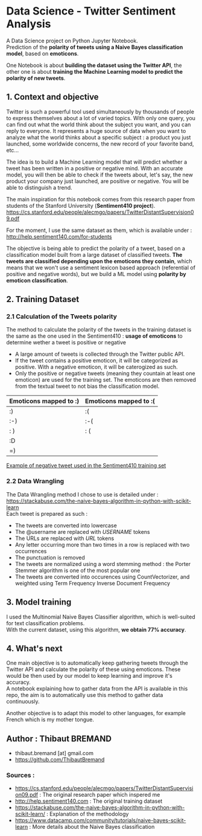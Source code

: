 # Data Science - Twitter Sentiment Analysis
A Data Science project on Python Jupyter Notebook.  
Prediction of the **polarity of tweets using a Naive Bayes classification model**, based on **emoticons**.  

One Notebook is about **building the dataset using the Twitter API**, the other one is about **training the Machine Learning model to predict the polarity of new tweets**.

## 1. Context and objective
Twitter is such a powerful tool used simultaneously by thousands of people to express themselves about a lot of varied topics. With only one query, you can find out what the world think about the subject you want, and you can reply to everyone. It represents a huge source of data when you want to analyze what the world thinks about a specific subject : a product you just launched, some worldwide concerns, the new record of your favorite band, etc...  

The idea is to build a Machine Learning model that will predict whether a tweet has been written in a positive or negative mind. With an accurate model, you will then be able to check if the tweets about, let's say, the new product your company just launched, are positive or negative. You will be able to distinguish a trend. 

The main inspiration for this notebook comes from this research paper from students of the Stanford University (**Sentiment410 project**).  
https://cs.stanford.edu/people/alecmgo/papers/TwitterDistantSupervision09.pdf  

For the moment, I use the same dataset as them, which is available under : http://help.sentiment140.com/for-students

The objective is being able to predict the polarity of a tweet, based on a classification model built from a large dataset of classified tweets. **The tweets are classified depending upon the emoticons they contain**, which means that we won't use a sentiment lexicon based approach (referential of positive and negative words), but we build a ML model using **polarity by emoticon classification**.  

## 2. Training Dataset 

### 2.1 Calculation of the Tweets polarity  
The method to calculate the polarity of the tweets in the training dataset is the same as the one used in the Sentiment410 : **usage of emoticons** to determine wether a tweet is positive or negative  
- A large amount of tweets is collected through the Twitter public API.
- If the tweet contains a positive emoticon, it will be categorized as positive. With a negative emoticon, it will be caterogized as such.  
- Only the positive or negative tweets (meaning they countain at least one emoticon) are used for the training set. The emoticons are then removed from the textual tweet to not bias the classification model. 

| Emoticons mapped to :) | Emoticons mapped to :( |
|---|---|
| :) | :( |
| :-) | :-( |
| : ) | : ( |
| :D |
| =) |

[Example of negative tweet used in the Sentiment410 training set](https://twitter.com/Karoli/status/1467811193)  

### 2.2 Data Wrangling  
The Data Wrangling method I chose to use is detailed under : https://stackabuse.com/the-naive-bayes-algorithm-in-python-with-scikit-learn  
Each tweet is prepared as such :  
- The tweets are converted into lowercase
- The @username are replaced with *USERNAME* tokens
- The URLs are replaced with *URL* tokens
- Any letter occurring more than two times in a row is replaced with two occurrences
- The punctuation is removed
- The tweets are normalized using a word stemming method : the Porter Stemmer algorithm is one of the most popular one  
- The tweets are converted into occurences using CountVectorizer, and weighted using Term Frequency Inverse Document Frequency  

## 3. Model training  
I used the Multinomial Naive Bayes Classifier algorithm, which is well-suited for text classification problems.  
With the current dataset, using this algorithm, **we obtain 77% accuracy**.

## 4. What's next  
One main objective is to automatically keep gathering tweets through the Twitter API and calculate the polarity of these using emoticons. These would be then used by our model to keep learning and improve it's accuracy.  
A notebook explaining how to gather data from the API is available in this repo, the aim is to automatically use this method to gather data continuously.  

Another objective is to adapt this model to other languages, for example French which is my mother tongue.  


## Author : Thibaut BREMAND  
- thibaut.bremand [at] gmail.com
- https://github.com/ThibautBremand

### Sources :  
- https://cs.stanford.edu/people/alecmgo/papers/TwitterDistantSupervision09.pdf : The original research paper which inspered me
- http://help.sentiment140.com  : The original training dataset  
- https://stackabuse.com/the-naive-bayes-algorithm-in-python-with-scikit-learn/ : Explanation of the methodology   
- https://www.datacamp.com/community/tutorials/naive-bayes-scikit-learn : More details about the Naive Bayes classification
